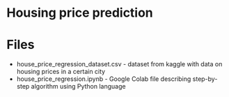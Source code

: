 # Housing price prediction
# Files
- house_price_regression_dataset.csv - dataset from kaggle with data on housing prices in a certain city
- house_price_regression.ipynb - Google Colab file describing step-by-step algorithm using Python language
